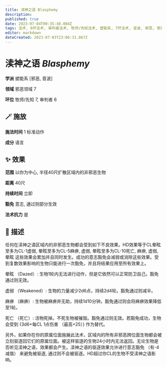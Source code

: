 ```yaml
---
title: 渎神之语 Blasphemy
description: 
published: true
date: 2023-07-04T00:35:48.004Z
tags: 法术, 6环法术, 审判者法术, 牧师/先知法术, 塑能系, 7环法术, 音波, 邪恶, 邪恶领域
editor: markdown
dateCreated: 2023-07-03T23:06:31.867Z
---
```


# **渎神之语** *Blasphemy*

**学派** 塑能系 \[邪恶, 音波\] 

**领域** 邪恶领域 7

**环位** 牧师/先知 7, 审判者 6

## 🪄 施放

**施法时间** 1 标准动作

**成分** 语言

## ✨ 效果  

**范围** 以你为中心, 半径40尺扩散区域内的非邪恶生物

**距离** 40尺  

**持续时间** 立即 

**豁免** 意志, 通过则部分生效

**法术抗力** 是

## 📖 描述

任何在渎神之语区域内的非邪恶生物都会受到如下不良效果。HD效果等于CL晕眩至多为CL-1虚弱, 晕眩至多为CL-5麻痹, 虚弱, 晕眩至多为CL-10死亡, 麻痹, 虚弱, 晕眩    这些效果会累加并且同时发生。成功的意志豁免会减弱或消除这些效果。受到复数效果影响的生物只能进行一次豁免，并且将结果应用至所有效果上。

晕眩 （Dazed）: 生物1轮内无法进行动作，但是它依然可以正常防卫自己。豁免通过则无效。

虚弱 （Weakened）: 生物的力量减少2d6点，持续2d4轮。豁免通过则减半。

麻痹 （麻痹）: 生物被麻痹并无助，持续1d10分钟。豁免通过则会将麻痹效果降低至1轮。

死亡 （死亡）: 活物死掉。不死生物被摧毁。豁免通过则无效。若豁免成功，生物会受到 {3d6+每CL 1点伤害 （最高+25）} 作为替代。

另外，如果你在你的原属位面施展此法术，区域内的所有非邪恶跨位面生物都会被立刻驱逐回它们的原属位面。被这样驱逐的生物24小时内无法返回。无论生物是否听见渎神之语，效果都会产生。渎神之语的驱逐效果允许进行意志豁免 （有-4减值） 来避免被驱逐, 通过则不会被驱逐。HD超过你CL的生物不受渎神之语影响。
    